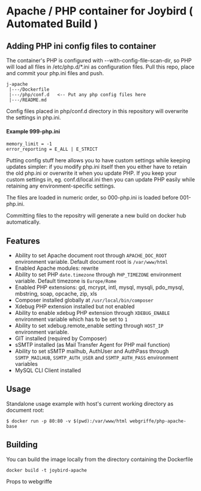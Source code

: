 Apache / PHP container for Joybird ( Automated Build ) 
=====================================

Adding PHP ini config files to container
--------

The container's PHP is configured with --with-config-file-scan-dir, so PHP will load all files in /etc/php.d/*.ini as configuration files. Pull this repo, place and commit your php.ini files and push.

````
j-apache
 |---/Dockerfile
 |---/php/conf.d   <-- Put any php config files here
 |---/README.md

````

Config files placed in php/conf.d directory in this repository will overwrite the settings in php.ini.


#### Example 999-php.ini
````
memory_limit = -1
error_reporting = E_ALL | E_STRICT
````


Putting config stuff here allows you to have custom settings while keeping updates simpler: if you modify php.ini itself then you either have to retain the old php.ini or overwrite it when you update PHP. If you keep your custom settings in, eg. conf.d/local.ini then you can update PHP easily while retaining any environment-specific settings.

The files are loaded in numeric order, so 000-php.ini is loaded before 001-php.ini.

Committing files to the repositry will generate a new build on docker hub automatically.


Features
--------

* Ability to set Apache document root through `APACHE_DOC_ROOT` environment variable. Default document root is `/var/www/html`
* Enabled Apache modules: rewrite
* Ability to set PHP `date.timezone` through `PHP_TIMEZONE` environment variable. Default timezone is `Europe/Rome`
* Enabled PHP extensions: gd, mcrypt, intl, mysql, mysqli, pdo_mysql, mbstring, soap, opcache, zip, xls
* Composer installed globally at `/usr/local/bin/composer`
* Xdebug PHP extension installed but not enabled
* Ability to enable xdebug PHP extension through `XDEBUG_ENABLE` environment variable which has to be set to `1`
* Ability to set xdebug.remote_enable setting through `HOST_IP` environment variable.
* GIT installed (required by Composer)
* sSMTP installed (as Mail Transfer Agent for PHP mail function)
* Ability to set sSMTP mailhub, AuthUser and AuthPass through `SSMTP_MAILHUB`, `SSMTP_AUTH_USER` and `SSMTP_AUTH_PASS` environment variables
* MySQL CLI Client installed

Usage
-----

Standalone usage example with host's current working directory as document root:

	$ docker run -p 80:80 -v $(pwd):/var/www/html webgriffe/php-apache-base

Building
-----
You can build the image locally from the directory containing the Dockerfile

	docker build -t joybird-apache




Props to webgriffe
